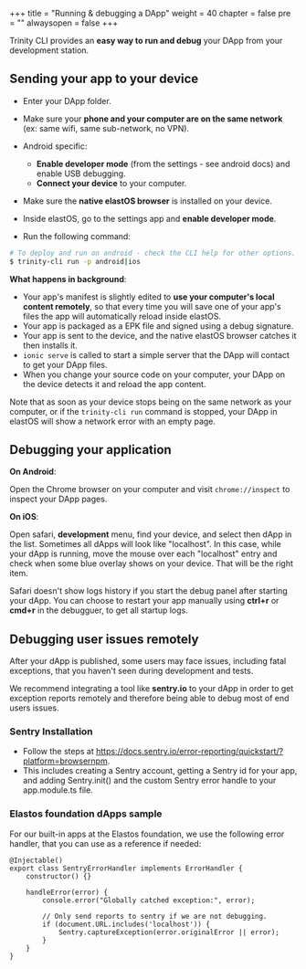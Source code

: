 +++
title = "Running & debugging a DApp"
weight = 40
chapter = false
pre = ""
alwaysopen = false
+++

Trinity CLI provides an **easy way to run and debug** your DApp from your development station.

## Sending your app to your device

* Enter your DApp folder.
* Make sure your **phone and your computer are on the same network** (ex: same wifi, same sub-network, no VPN).
* Android specific:

    * **Enable developer mode** (from the settings - see android docs) and enable USB debugging.
    * **Connect your device** to your computer.

* Make sure the **native elastOS browser** is installed on your device.
* Inside elastOS, go to the settings app and **enable developer mode**.
* Run the following command:

```bash
# To deploy and run on android - check the CLI help for other options.
$ trinity-cli run -p android|ios
```

**What happens in background**:

* Your app's manifest is slightly edited to **use your computer's local content remotely**, so that every time you will save one of your app's files the app will automatically reload inside elastOS.
* Your app is packaged as a EPK file and signed using a debug signature.
* Your app is sent to the device, and the native elastOS browser catches it then installs it.
* `ionic serve` is called to start a simple server that the DApp will contact to get your DApp files.
* When you change your source code on your computer, your DApp on the device detects it and reload the app content.

Note that as soon as your device stops being on the same network as your computer, or if the `trinity-cli run` command is stopped, your DApp in elastOS will show a network error with an empty page. 

## Debugging your application

**On Android**:

Open the Chrome browser on your computer and visit `chrome://inspect` to inspect your DApp pages.

**On iOS**:

Open safari, **development** menu, find your device, and select then dApp in the list. Sometimes all dApps will look like "localhost". In this case, while your dApp is running, move the mouse over each "localhost" entry and check when some blue overlay shows on your device. That will be the right item.

Safari doesn't show logs history if you start the debug panel after starting your dApp. You can choose to restart your app manually using **ctrl+r** or **cmd+r** in the debugguer, to get all startup logs.

## Debugging user issues remotely

After your dApp is published, some users may face issues, including fatal exceptions, that you haven't seen during development and tests.

We recommend integrating a tool like **sentry.io** to your dApp in order to get exception reports remotely and therefore being able to debug most of end users issues.

### Sentry Installation

* Follow the steps at https://docs.sentry.io/error-reporting/quickstart/?platform=browsernpm.
* This includes creating a Sentry account, getting a Sentry id for your app, and adding Sentry.init() and the custom Sentry error handle to your app.module.ts file.

### Elastos foundation dApps sample

For our built-in apps at the Elastos foundation, we use the following error handler, that you can use as a reference if needed:

    @Injectable()
    export class SentryErrorHandler implements ErrorHandler {
        constructor() {}

        handleError(error) {
            console.error("Globally catched exception:", error);

            // Only send reports to sentry if we are not debugging.
            if (document.URL.includes('localhost')) {
                Sentry.captureException(error.originalError || error);
            }
        }
    }